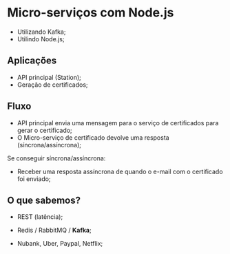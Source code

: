 # Micro-serviços com Node.js

- Utilizando Kafka;
- Utilindo Node.js;

## Aplicações

- API principal (Station);
- Geração de certificados;

## Fluxo

- API principal envia uma mensagem para o serviço de certificados para gerar o certificado;
- O Micro-serviço de certificado devolve uma resposta (síncrona/assíncrona);

Se conseguir síncrona/assíncrona:

- Receber uma resposta assíncrona de quando o e-mail com o certificado foi enviado;


## O que sabemos?

- REST (latência);
- Redis / RabbitMQ / **Kafka**;

- Nubank, Uber, Paypal, Netflix;
